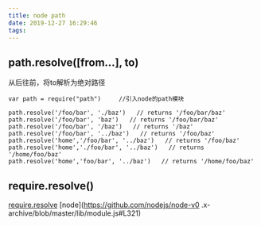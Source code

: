 ```yaml
---
title: node path
date: 2019-12-27 16:29:46
tags:
---
```


## path.resolve([from...], to)
从后往前，将to解析为绝对路径
```aidl
var path = require("path")     //引入node的path模块

path.resolve('/foo/bar', './baz')   // returns '/foo/bar/baz'
path.resolve('/foo/bar', 'baz')   // returns '/foo/bar/baz'
path.resolve('/foo/bar', '/baz')   // returns '/baz'
path.resolve('/foo/bar', '../baz')   // returns '/foo/baz'
path.resolve('home','/foo/bar', '../baz')   // returns '/foo/baz'
path.resolve('home','./foo/bar', '../baz')   // returns '/home/foo/baz'
path.resolve('home','foo/bar', '../baz')   // returns '/home/foo/baz'
```

## require.resolve()
[require.resolve](https://www.cnblogs.com/joyeecheung/p/3941705.html)
[node](https://github.com/nodejs/node-v0
.x-archive/blob/master/lib/module.js#L321)
